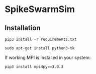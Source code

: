 # SpikeSwarmSim

## Installation
`pip3 install -r requirements.txt`

`sudo apt-get install python3-tk`

If working MPI is installed in your system:

`pip3 install mpi4py==3.0.3`
